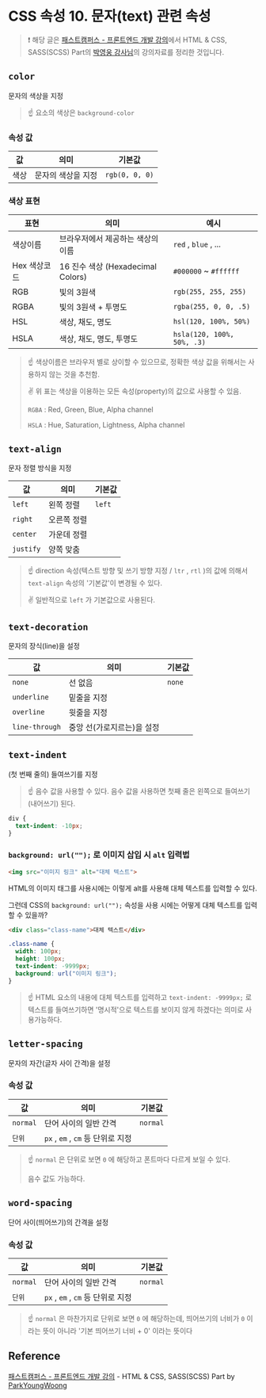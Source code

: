 # CSS 속성 10. 문자(text) 관련 속성

> ❗️ 해당 글은 [패스트캠퍼스 - 프론트엔드 개발 강의](https://www.fastcampus.co.kr/dev_online_react/)에서 HTML & CSS, SASS(SCSS) Part의 [박영웅 강사님](https://github.com/ParkYoungWoong)의 강의자료를 정리한 것입니다. 

## `color`

문자의 색상을 지정

> ☝️ 요소의 색상은 `background-color` 

### 속성 값

| 값   | 의미               | 기본값         |
| ---- | ------------------ | -------------- |
| 색상 | 문자의 색상을 지정 | `rgb(0, 0, 0)` |

### 색상 표현

| 표현         | 의미                              | 예시                       |
| ------------ | --------------------------------- | -------------------------- |
| 색상이름     | 브라우저에서 제공하는 색상의 이름 | `red` , `blue` , ...       |
| Hex 색상코드 | 16 진수 색상 (Hexadecimal Colors) | `#000000` ~ `#ffffff`      |
| RGB          | 빛의 3원색                        | `rgb(255, 255, 255)`       |
| RGBA         | 빛의 3원색 + 투명도               | `rgba(255, 0, 0, .5)`      |
| HSL          | 색상, 채도, 명도                  | `hsl(120, 100%, 50%)`      |
| HSLA         | 색상, 채도, 명도, 투명도          | `hsla(120, 100%, 50%, .3)` |

> ☝️ 색상이름은 브라우저 별로 상이할 수 있으므로, 정확한 색상 값을 위해서는 사용하지 않는 것을 추천함.
>
> ✌️ 위 표는 색상을 이용하는 모든 속성(property)의 값으로 사용할 수 있음.
>
> `RGBA` : Red, Green, Blue, Alpha channel
>
> `HSLA` : Hue, Saturation, Lightness, Alpha channel

## `text-align`

문자 정렬 방식을 지정

| 값        | 의미        | 기본값 |
| --------- | ----------- | ------ |
| `left`    | 왼쪽 정렬   | `left` |
| `right`   | 오른쪽 정렬 |        |
| `center`  | 가운데 정렬 |        |
| `justify` | 양쪽 맞춤   |        |

> ☝️ direction 속성(텍스트 방향 및 쓰기 방향 지정 / `ltr` , `rtl` )의 값에 의해서 `text-align` 속성의 '기본값'이 변경될 수 있다.
>
> ✌️ 일반적으로 `left` 가 기본값으로 사용된다.

## `text-decoration`

문자의 장식(line)을 설정

| 값             | 의미                       | 기본값 |
| -------------- | -------------------------- | ------ |
| `none`         | 선 없음                    | `none` |
| `underline`    | 밑줄을 지정                |        |
| `overline`     | 윗줄을 지정                |        |
| `line-through` | 중앙 선(가로지르는)을 설정 |        |

## `text-indent`

(첫 번째 줄의) 들여쓰기를 지정

> ☝️ 음수 값을 사용할 수 있다. 음수 값을 사용하면 첫째 줄은 왼쪽으로 들여쓰기(내어쓰기) 된다. 

```css
div {
  text-indent: -10px;
}
```

### `background: url("");` 로 이미지 삽입 시 `alt` 입력법

```html
<img src="이미지 링크" alt="대체 텍스트">
```

HTML의 이미지 태그를 사용시에는 이렇게 alt를 사용해 대체 텍스트를 입력할 수 있다. 

그런데 CSS의 `background: url("");` 속성을 사용 시에는 어떻게 대체 텍스트를 입력할 수 있을까?

``` html
<div class="class-name">대체 텍스트</div>
```

```css
.class-name {
  width: 100px;
  height: 100px;
  text-indent: -9999px;
  background: url("이미지 링크");
}
```

> ☝️ HTML 요소의 내용에 대체 텍스트를 입력하고 `text-indent: -9999px;` 로 텍스트를 들여쓰기하면 '명시적'으로 텍스트를 보이지 않게 하겠다는 의미로 사용가능하다.

## `letter-spacing`

문자의 자간(글자 사이 간격)을 설정

### 속성 값

| 값       | 의미                              | 기본값   |
| -------- | --------------------------------- | -------- |
| `normal` | 단어 사이의 일반 간격             | `normal` |
| `단위`   | `px` , `em` , `cm` 등 단위로 지정 |          |

> ☝️ `normal` 은 단위로 보면 `0` 에 해당하고 폰트마다 다르게 보일 수 있다.
>
> 음수 값도 가능하다.

## `word-spacing`

단어 사이(띄어쓰기)의 간격을 설정

### 속성 값

| 값       | 의미                              | 기본값   |
| -------- | --------------------------------- | -------- |
| `normal` | 단어 사이의 일반 간격             | `normal` |
| `단위`   | `px` , `em` , `cm` 등 단위로 지정 |          |

> ☝️ `normal` 은 마찬가지로 단위로 보면 `0` 에 해당하는데, 띄어쓰기의 너비가 `0` 이라는 뜻이 아니라 '기본 띄어쓰기 너비 + 0' 이라는 뜻이다

## Reference

[패스트캠퍼스 - 프론트엔드 개발 강의](https://www.fastcampus.co.kr/dev_online_react/) - HTML & CSS, SASS(SCSS) Part by [ParkYoungWoong](https://github.com/ParkYoungWoong)
